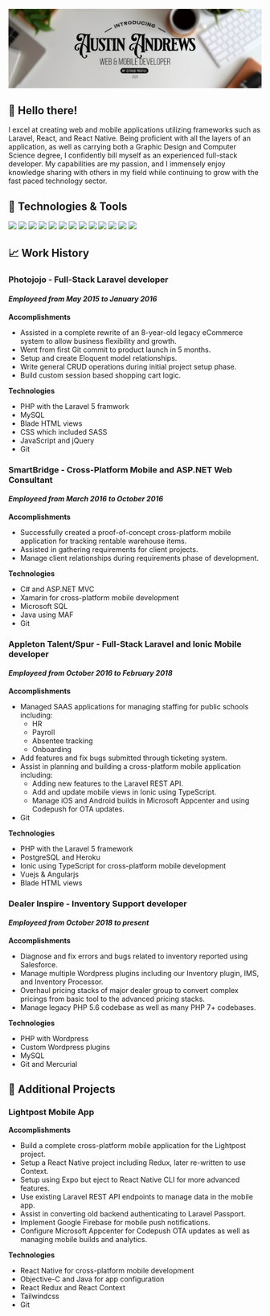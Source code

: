 [![Header](https://raw.githubusercontent.com/A3mercury/A3mercury/master/github-header1.png "Header")](https://github.com/A3mercury/)

## 👀 Hello there!
I excel at creating web and mobile applications utilizing frameworks such as Laravel, React, and React Native. Being proficient with all the layers of an application, as well as carrying both a Graphic Design and Computer Science degree, I confidently bill myself as an experienced full-stack developer. My capabilities are my passion, and I immensely enjoy knowledge sharing with others in my field while continuing to grow with the fast paced technology sector.

## 💾 Technologies & Tools
![](https://img.shields.io/badge/code-php-informational?style=for-the-badge&logo=php&logoColor=white&color=red)
![](https://img.shields.io/badge/framework-laravel-informational?style=for-the-badge&logo=laravel&logoColor=white&color=red)
![](https://img.shields.io/badge/code-JavaScript-informational?style=for-the-badge&logo=JavaScript&logoColor=white&color=2bbc8a)
![](https://img.shields.io/badge/framework-React-informational?style=for-the-badge&logo=React&logoColor=white&color=2bbc8a)
![](https://img.shields.io/badge/mobile-React_Native-informational?style=for-the-badge&logo=React&logoColor=white&color=2bbc8a)
![](https://img.shields.io/badge/framework-Vue-informational?style=for-the-badge&logo=Vue.js&logoColor=white&color=2bbc8a)
![](https://img.shields.io/badge/code-jquery-informational?style=for-the-badge&logo=jQuery&logoColor=white&color=2bbc8a)
![](https://img.shields.io/badge/db-mysql-informational?style=for-the-badge&logo=MySQL&logoColor=white&color=orange)
![](https://img.shields.io/badge/db-postgres-informational?style=for-the-badge&logo=PostgreSQL&logoColor=white&color=orange)
![](https://img.shields.io/badge/os-mac-informational?style=for-the-badge&logo=Apple&logoColor=white&color=blue)
![](https://img.shields.io/badge/os-linux-informational?style=for-the-badge&logo=Linux&logoColor=white&color=blue)
![](https://img.shields.io/badge/ide-vscode-informational?style=for-the-badge&logo=Visual%20Studio%20Code&logoColor=white&color=blue)
![](https://img.shields.io/badge/ide-phpstorm-informational?style=for-the-badge&logo=Intellij%20IDEA&logoColor=white&color=blue)

## 📈 Work History
### **Photojojo** - Full-Stack Laravel developer
#### _Employeed from May 2015 to January 2016_
**Accomplishments**
* Assisted in a complete rewrite of an 8-year-old legacy eCommerce system to allow business flexibility and growth. 
* Went from first Git commit to product launch in 5 months.
* Setup and create Eloquent model relationships.
* Write general CRUD operations during initial project setup phase.
* Build custom session based shopping cart logic. 

**Technologies**
* PHP with the Laravel 5 framwork
* MySQL
* Blade HTML views
* CSS which included SASS
* JavaScript and jQuery
* Git

### **SmartBridge** - Cross-Platform Mobile and ASP.NET Web Consultant 
#### _Employeed from March 2016 to October 2016_
**Accomplishments**
* Successfully created a proof-of-concept cross-platform mobile application for tracking rentable warehouse items.
* Assisted in gathering requirements for client projects.
* Manage client relationships during requirements phase of development.

**Technologies**
* C# and ASP.NET MVC
* Xamarin for cross-platform mobile development
* Microsoft SQL
* Java using MAF
* Git 

### **Appleton Talent/Spur** - Full-Stack Laravel and Ionic Mobile developer
#### _Employeed from October 2016 to February 2018_
**Accomplishments**
* Managed SAAS applications for managing staffing for public schools including:
  * HR
  * Payroll
  * Absentee tracking
  * Onboarding
* Add features and fix bugs submitted through ticketing system.
* Assist in planning and building a cross-platform mobile application including:
  * Adding new features to the Laravel REST API.
  * Add and update mobile views in Ionic using TypeScript.
  * Manage iOS and Android builds in Microsoft Appcenter and using Codepush for OTA updates.
* Git

**Technologies**
* PHP with the Laravel 5 framework
* PostgreSQL and Heroku
* Ionic using TypeScript for cross-platform mobile development
* Vuejs & Angularjs
* Blade HTML views

### **Dealer Inspire** - Inventory Support developer
#### _Employeed from October 2018 to present_
**Accomplishments**
* Diagnose and fix errors and bugs related to inventory reported using Salesforce.
* Manage multiple Wordpress plugins including our Inventory plugin, IMS, and Inventory Processor.
* Overhaul pricing stacks of major dealer group to convert complex pricings from basic tool to the advanced pricing stacks.
* Manage legacy PHP 5.6 codebase as well as many PHP 7+ codebases.

**Technologies**
* PHP with Wordpress
* Custom Wordpress plugins
* MySQL
* Git and Mercurial

## 🥇 Additional Projects
### **Lightpost Mobile App** 
**Accomplishments**
* Build a complete cross-platform mobile application for the Lightpost project.
* Setup a React Native project including Redux, later re-written to use Context.
* Setup using Expo but eject to React Native CLI for more advanced features.
* Use existing Laravel REST API endpoints to manage data in the mobile app.
* Assist in converting old backend authenticating to Laravel Passport.
* Implement Google Firebase for mobile push notifications.
* Configure Microsoft Appcenter for Codepush OTA updates as well as managing mobile builds and analytics.

**Technologies**
* React Native for cross-platform mobile development
* Objective-C and Java for app configuration
* React Redux and React Context
* Tailwindcss
* Git
